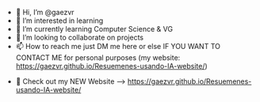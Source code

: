 - 👋 Hi, I’m @gaezvr
- 👀 I’m interested in learning
- 🌱 I’m currently learning Computer Science & VG
- 💞️ I’m looking to collaborate on projects
- 📫 How to reach me just DM me here or else IF YOU WANT TO CONTACT ME for personal purposes (my website: https://gaezvr.github.io/Resuemenes-usando-IA-website/)
<!---
gaezvr/gaezvr is a ✨ special ✨ repository because its `README.md` (this file) appears on your GitHub profile.
You can click the Preview link to take a look at your changes.
--->
- 👀 Check out my NEW Website --> https://gaezvr.github.io/Resuemenes-usando-IA-website/
